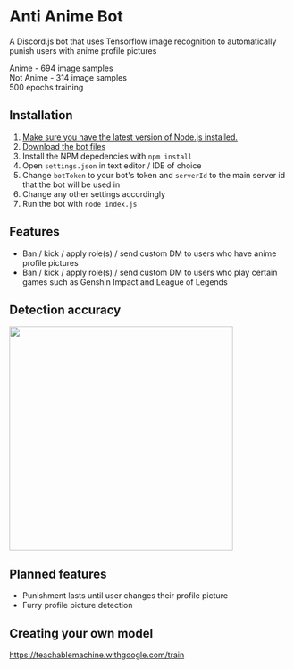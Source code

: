 # Anti Anime Bot
A Discord.js bot that uses Tensorflow image recognition to automatically punish users with anime profile pictures

Anime     - 694 image samples  
Not Anime - 314 image samples  
500 epochs training

## Installation
1. [Make sure you have the latest version of Node.js installed.](https://nodejs.org/en)
2. [Download the bot files](https://download-directory.github.io/?url=https%3A%2F%2Fgithub.com%2FLozarth%2Fantianimebot%2Ftree%2Fmain%2Fbot)
3. Install the NPM depedencies with `npm install`
4. Open `settings.json` in text editor / IDE of choice
5. Change `botToken` to your bot's token and `serverId` to the main server id that the bot will be used in
6. Change any other settings accordingly
7. Run the bot with `node index.js`

## Features
- Ban / kick / apply role(s) / send custom DM to users who have anime profile pictures
- Ban / kick / apply role(s) / send custom DM to users who play certain games such as Genshin Impact and League of Legends

## Detection accuracy
<img src="https://github.com/Lozarth/antianimebot/assets/46830521/ea47c798-3798-45e6-b782-1fafaa10ace4" width="400"/>

## Planned features
- Punishment lasts until user changes their profile picture
- Furry profile picture detection

## Creating your own model
https://teachablemachine.withgoogle.com/train
